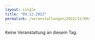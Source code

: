 ```yaml
---
layout: single
title: "09.12.2022"
permalink: /veranstaltungen/2022/12/09/
---
```


Keine Veranstaltung an diesem Tag.
